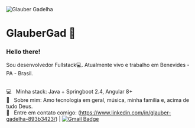 <img width="auto" src="https://github.com/glaubergad.png" alt="Glauber Gadelha">

# GlauberGad 👋

### Hello there!

Sou desenvolvedor Fullstack:computer:. Atualmente vivo e trabalho em Benevides - PA - Brasil.

 <br/> :computer: &nbsp; Minha stack: Java + Springboot 2.4, Angular 8+
 <br/> 💬  &nbsp; Sobre mim: Amo tecnologia em geral, música, minha família e, acima de tudo Deus.
 <br/> :email: &nbsp; Entre em contato comigo: (https://www.linkedin.com/in/glauber-gadelha-893b3423/) 
| 
[![Gmail Badge](https://img.shields.io/badge/-glaubergad@gmail.com-c14438?style=flat-square&logo=Gmail&logoColor=white&link=mailto:glaubergad@gmail.com)](mailto:glaubergad@gmail.com)



